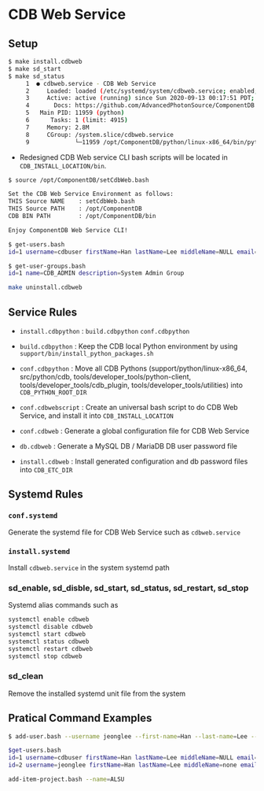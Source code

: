 # CDB Web Service

## Setup

```bash
$ make install.cdbweb
$ make sd_start
$ make sd_status
     1  ● cdbweb.service - CDB Web Service
     2     Loaded: loaded (/etc/systemd/system/cdbweb.service; enabled; vendor preset: enabled)
     3     Active: active (running) since Sun 2020-09-13 00:17:51 PDT; 11ms ago
     4       Docs: https://github.com/AdvancedPhotonSource/ComponentDB
     5   Main PID: 11959 (python)
     6      Tasks: 1 (limit: 4915)
     7     Memory: 2.8M
     8     CGroup: /system.slice/cdbweb.service
     9             └─11959 /opt/ComponentDB/python/linux-x86_64/bin/python /opt/ComponentDB/python/cdb/cdb_web_service/service/cdbWebService.py --pid-file /opt/ComponentDB/var/run/cdb.cdb-web-service.pid --config-file /opt/ComponentDB/etc/cdb.cdb-web-service.conf
```

* Redesigned CDB Web service CLI bash scripts will be located in `CDB_INSTALL_LOCATION/bin`.

```bash
$ source /opt/ComponentDB/setCdbWeb.bash

Set the CDB Web Service Environment as follows:
THIS Source NAME    : setCdbWeb.bash
THIS Source PATH    : /opt/ComponentDB
CDB BIN PATH        : /opt/ComponentDB/bin

Enjoy ComponentDB Web Service CLI!

$ get-users.bash
id=1 username=cdbuser firstName=Han lastName=Lee middleName=NULL email=jeonglee@lbl.gov description=ComponentDB System Account - Local User

$ get-user-groups.bash
id=1 name=CDB_ADMIN description=System Admin Group
```

```bash
make uninstall.cdbweb
```

## Service Rules

* `install.cdbpython` : `build.cdbpython` `conf.cdbpython`

* `build.cdbpython` : Keep the CDB local Python environment by using `support/bin/install_python_packages.sh`

* `conf.cdbpython`  : Move all CDB Pythons (support/python/linux-x86_64, src/python/cdb, tools/developer_tools/python-client, tools/developer_tools/cdb_plugin, tools/developer_tools/utilities) into `CDB_PYTHON_ROOT_DIR`

* `conf.cdbwebscript` : Create an universal bash script to do CDB Web Service, and install it into `CDB_INSTALL_LOCATION`

* `conf.cdbweb` :  Generate a global configuration file for CDB Web Service

* `db.cdbweb`   : Generate a MySQL DB / MariaDB DB user password file

* `install.cdbweb` : Install generated configuration and db password files into `CDB_ETC_DIR`

## Systemd Rules

### `conf.systemd`

Generate the systemd file for CDB Web Service such as `cdbweb.service`

### `install.systemd`

Install `cdbweb.service` in the system systemd path

### sd_enable, sd_disble, sd_start, sd_status, sd_restart, sd_stop

Systemd alias commands such as

```bash
systemctl enable cdbweb
systemctl disable cdbweb
systemctl start cdbweb
systemctl status cdbweb
systemctl restart cdbweb
systemctl stop cdbweb
```

### sd_clean

Remove the installed systemd unit file from the system

## Pratical Command Examples

```bash
$ add-user.bash --username jeonglee --first-name=Han --last-name=Lee --middle-name=none --email="jeonghan.lee@gmail.com" --description="Test account" --password="jeonglee"

$get-users.bash
id=1 username=cdbuser firstName=Han lastName=Lee middleName=NULL email=jeonglee@lbl.gov description=ComponentDB System Account - Local User
id=2 username=jeonglee firstName=Han lastName=Lee middleName=none email=jeonghan.lee@gmail.com description=Test account

```

```bash
add-item-project.bash --name=ALSU
```
